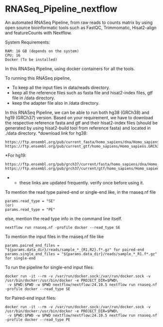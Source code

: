 # RNASeq_Pipeline_nextflow
An automated RNASeq Pipeline, from raw reads to counts matrix by using open source bioinformatic tools such as FastQC, Trimmomatic, Hisat2-align and featureCounts with Nextflow.

System Requirements:
```
RAM: 16 GB (depends on the system)
CPU: 16
Docker (To be installed)
```

In this RNASeq Pipeline, using docker containers for all the tools.

To running this RNASeq pipeline,
   - To keep all the input files in data/reads directory.
   - keep all the reference files such as fasta file and hisat2-index files, gtf file in /data directory.
   - keep the adapter file also in /data directory.

In this RNASeq Pipeline, we can be able to run both hg38 (GRCh38) and hg19 (GRCh37) version. Based on your requirement,
we have to download the respective reference fasta and gtf and their hisat2-index files (should be generated by using hisat2-build tool from reference fasta) and located in ./data directory.
*download link for hg38:
```
https://ftp.ensembl.org/pub/current_fasta/homo_sapiens/dna/Homo_sapiens.GRCh38.dna_sm.toplevel.fa.gz
https://ftp.ensembl.org/pub/current_gtf/homo_sapiens/Homo_sapiens.GRCh38.114.gtf.gz
```
*For hg19:
```
https://ftp.ensembl.org/pub/grch37/current/fasta/homo_sapiens/dna/Homo_sapiens.GRCh37.dna_sm.toplevel.fa.gz
https://ftp.ensembl.org/pub/grch37/current/gtf/homo_sapiens/Homo_sapiens.GRCh37.87.gtf.gz
```
* - these links are updated frequently. verify once before using it.

To mention the read type paired-end or single-end like, in the rnaseq.nf file
```
params.read_type = "SE"
(or)
params.read_type = "PE"
```
else, mention the read type info in the command line itself.
```
nextflow run rnaseq.nf -profile docker --read_type SE
```

To mention the input files in the rnaseq.nf file like
```
params.paired_end_files = "${params.data_dir}/reads/sample_*_{R1,R2}.f*.gz" for paired-end
params.single_end_files = "${params.data_dir}/reads/sample_*_R1.f*.gz" for single-end
```

To run the pipeline for single-end input files:
```
docker run -it --rm -v /var/run/docker.sock:/var/run/docker.sock -v /usr/bin/docker:/usr/bin/docker -e PROJECT_DIR=$PWD\
 -v $PWD:$PWD -w $PWD nextflow/nextflow:24.10.5 nextflow run rnaseq.nf -profile docker --read_type SE
```
for Paired-end input files:
```
docker run -it --rm -v /var/run/docker.sock:/var/run/docker.sock -v /usr/bin/docker:/usr/bin/docker -e PROJECT_DIR=$PWD\
 -v $PWD:$PWD -w $PWD nextflow/nextflow:24.10.5 nextflow run rnaseq.nf -profile docker --read_type PE
```
